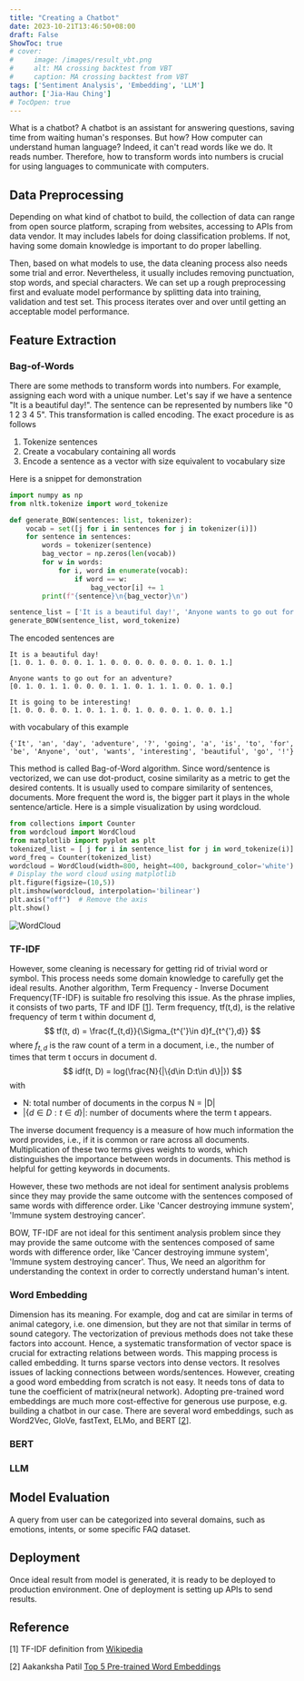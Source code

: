 ```yaml
---
title: "Creating a Chatbot"
date: 2023-10-21T13:46:50+08:00
draft: False
ShowToc: true
# cover:
#     image: /images/result_vbt.png
#     alt: MA crossing backtest from VBT
#     caption: MA crossing backtest from VBT
tags: ['Sentiment Analysis', 'Embedding', 'LLM']
author: ['Jia-Hau Ching']
# TocOpen: true
---
```


What is a chatbot? A chatbot is an assistant for answering questions, saving time from waiting human's responses. But how? How computer can understand human language? Indeed, it can't read words like we do. It reads number.
Therefore, how to transform words into numbers is crucial for using languages to communicate with computers.

## Data Preprocessing
Depending on what kind of chatbot to build, the collection of data can range from open source platform, scraping from websites, accessing to APIs from data vendor. It may includes labels for doing classification problems. If not, having some domain knowledge is important to do proper labelling. 

Then, based on what models to use, the data cleaning process also needs some trial and error. Nevertheless, it usually includes removing punctuation, stop words, and special characters. We can set up a rough preprocessing first and evaluate model performance by splitting data into training, validation and test set. This process iterates over and over until getting an acceptable model performance.
## Feature Extraction
### Bag-of-Words
There are some methods to transform words into numbers. For example, assigning each word with a unique number. Let's say if we have a sentence "It is a beautiful day!". The sentence can be represented by numbers like "0 1 2 3 4 5". This transformation is called encoding. The exact procedure is as follows
1. Tokenize sentences
2. Create a vocabulary containing all words
3. Encode a sentence as a vector with size equivalent to vocabulary size

Here is a snippet for demonstration
```python
import numpy as np
from nltk.tokenize import word_tokenize

def generate_BOW(sentences: list, tokenizer):
    vocab = set([j for i in sentences for j in tokenizer(i)])
    for sentence in sentences:
        words = tokenizer(sentence)
        bag_vector = np.zeros(len(vocab))
        for w in words:
            for i, word in enumerate(vocab):
                if word == w:
                    bag_vector[i] += 1
        print(f"{sentence}\n{bag_vector}\n")

sentence_list = ['It is a beautiful day!', 'Anyone wants to go out for an adventure?', 'It is going to be interesting!']
generate_BOW(sentence_list, word_tokenize)
```
The encoded sentences are
```
It is a beautiful day!
[1. 0. 1. 0. 0. 0. 1. 1. 0. 0. 0. 0. 0. 0. 0. 1. 0. 1.]

Anyone wants to go out for an adventure?
[0. 1. 0. 1. 1. 0. 0. 0. 1. 1. 0. 1. 1. 1. 0. 0. 1. 0.]

It is going to be interesting!
[1. 0. 0. 0. 0. 1. 0. 1. 1. 0. 1. 0. 0. 0. 1. 0. 0. 1.]
```
with vocabulary of this example
```
{'It', 'an', 'day', 'adventure', '?', 'going', 'a', 'is', 'to', 'for', 'be', 'Anyone', 'out', 'wants', 'interesting', 'beautiful', 'go', '!'}
```

This method is called Bag-of-Word algorithm. Since word/sentence is vectorized, we can use dot-product, cosine similarity as a metric to get the desired contents. It is usually used to compare similarity of sentences, documents. More frequent the word is, the bigger part it plays in the whole sentence/article. Here is a simple visualization by using wordcloud.
```python
from collections import Counter
from wordcloud import WordCloud
from matplotlib import pyplot as plt
tokenized_list = [ j for i in sentence_list for j in word_tokenize(i)]
word_freq = Counter(tokenized_list)
wordcloud = WordCloud(width=800, height=400, background_color='white').generate_from_frequencies(word_freq)
# Display the word cloud using matplotlib
plt.figure(figsize=(10,5))
plt.imshow(wordcloud, interpolation='bilinear')
plt.axis("off")  # Remove the axis
plt.show()    
```
![WordCloud](/images/wordcloud.png)

### TF-IDF
However, some cleaning is necessary for getting rid of trivial word or symbol. This process needs some domain knowledge to carefully get the ideal results. Another algorithm, Term Frequency - Inverse Document Frequency(TF-IDF) is suitable fro resolving this issue. As the phrase implies, it consists of two parts, TF and IDF [[1](https://en.wikipedia.org/wiki/Tf%E2%80%93idf)]. Term frequency, tf(t,d), is the relative frequency of term t within document d,
$$
tf(t, d) = \frac{f_{t,d}}{\Sigma_{t^{'}\in d}f_{t^{'},d}}
$$
where $f_{t,d}$ is the raw count of a term in a document, i.e., the number of times that term t occurs in document d.
$$
idf(t, D) = log(\frac{N}{|\{d\in D:t\in d\}|})
$$
with
- N: total number of documents in the corpus N = |D|
- $|\{d\in D:t\in d\}|$: number of documents where the term t appears.

The inverse document frequency is a measure of how much information the word provides, i.e., if it is common or rare across all documents.
Multiplication of these two terms gives weights to words, which distinguishes the importance between words in documents. This method is helpful for getting keywords in documents.

However, these two methods are not ideal for sentiment analysis problems since they may provide the same outcome with the sentences composed of same words with difference order.
Like 'Cancer destroying immune system', 'Immune system destroying cancer'. 

BOW, TF-IDF are not ideal for this sentiment analysis problem since they may provide the same outcome with the sentences composed of same words with difference order, like 'Cancer destroying immune system', 'Immune system destroying cancer'. Thus, We need an algorithm for understanding the context in order to correctly understand human's intent.

### Word Embedding
Dimension has its meaning. For example, dog and cat are similar in terms of animal category, i.e. one dimension, but they are not that similar in terms of sound category. The vectorization of previous methods does not take these factors into account. Hence, a systematic transformation of vector space is crucial for extracting relations between words. This mapping process is called embedding. It turns sparse vectors into dense vectors. It resolves issues of lacking connections between words/sentences. However, creating a good word embedding from scratch is not easy. It needs tons of data to tune the coefficient of matrix(neural network). Adopting pre-trained word embeddings are much more cost-effective for generous use purpose, e.g. building a chatbot in our case. There are several word embeddings, such as Word2Vec, GloVe, fastText, ELMo, and BERT [[2](https://patil-aakanksha.medium.com/top-5-pre-trained-word-embeddings-20de114bc26)]. 

### BERT

### LLM

## Model Evaluation
A query from user can be categorized into several domains, such as emotions, intents, or some specific FAQ dataset. 
## Deployment
Once ideal result from model is generated, it is ready to be deployed to production environment. One of deployment is setting up APIs to send results. 
## Reference
[1] TF-IDF definition from [Wikipedia](https://en.wikipedia.org/wiki/Tf%E2%80%93idf)

[2] Aakanksha Patil [Top 5 Pre-trained Word Embeddings](https://patil-aakanksha.medium.com/top-5-pre-trained-word-embeddings-20de114bc26)
